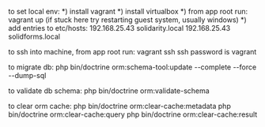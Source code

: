 to set local env:
*) install vagrant
*) install virtualbox
*) from app root run: vagrant up (if stuck here try restarting guest system, usually windows)
*) add entries to etc/hosts:
192.168.25.43	solidarity.local
192.168.25.43	solidforms.local

to ssh into machine, from app root run: vagrant ssh
ssh password is vagrant

to migrate db:
php bin/doctrine orm:schema-tool:update --complete --force --dump-sql

to validate db schema:
php bin/doctrine orm:validate-schema

to clear orm cache:
php bin/doctrine orm:clear-cache:metadata
php bin/doctrine orm:clear-cache:query
php bin/doctrine orm:clear-cache:result
